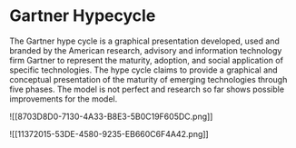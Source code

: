 # Gartner Hypecycle

The Gartner hype cycle is a graphical presentation developed, used and branded by the American research, advisory and information technology firm Gartner to represent the maturity, adoption, and social application of specific technologies. The hype cycle claims to provide a graphical and conceptual presentation of the maturity of emerging technologies through five phases. The model is not perfect and research so far shows possible improvements for the model.

![[8703D8D0-7130-4A33-B8E3-5B0C19F605DC.png]]

![[11372015-53DE-4580-9235-EB660C6F4A42.png]]